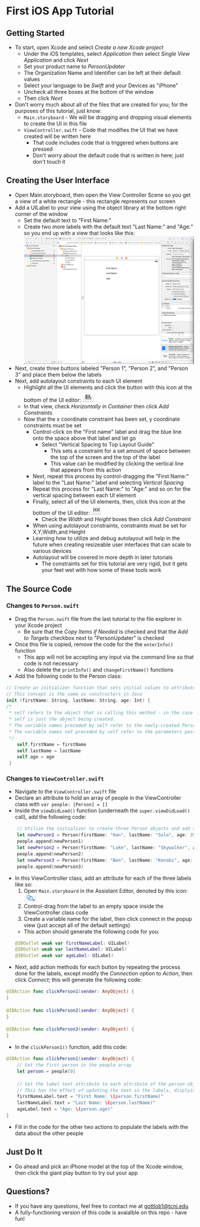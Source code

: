 # First iOS App Tutorial
## Getting Started
- To start, open Xcode and select *Create a new Xcode project*
    - Under the iOS templates, select *Application* then select *Single View Application* and click *Next*
    - Set your product name to *PersonUpdater*
    - The Organization Name and Identifier can be left at their default values
    - Select your language to be *Swift* and your Devices as "iPhone"
    - Uncheck all three boxes at the bottom of the window
    - Then click *Next*
- Don't worry much about all of the files that are created for you; for the purposes of this tutorial, just know:
    - `Main.storyboard` - We will be dragging and dropping visual elements to create the UI in this file
    - `ViewController.swift` - Code that modifies the UI that we have created will be written here
        - That code includes code that is triggered when buttons are pressed
        - Don't worry about the default code that is written in here; just don't touch it

## Creating the User Interface
- Open Main.storyboard, then open the View Controller Scene so you get a view of a white rectangle - this rectangle represents our screen
- Add a UILabel to your view using the object library at the bottom right corner of the window
    - Set the default text to "First Name:"
    - Create two more labels with the default text "Last Name:" and "Age:" so you end up with a view that looks like this:
    ![UI with Labels](./img/labels.png)
- Next, create three buttons labeled "Person 1", "Person 2", and "Person 3" and place them below the labels
- Next, add autolayout constraints to each UI element
    - Highlight all the UI elements and click the button with this icon at the bottom of the UI editor:
    ![Contraint Icon](./img/constraintIcon1.png)
    - In that view, check *Horizontally in Container* then click *Add Constraints*
    - Now that the x coordinate constraint has been set, y coordinate constraints must be set
        - Control-click on the "First name" label and drag the blue line onto the space above that label and let go
            - Select "Vertical Spacing to Top Layout Guide"
                - This sets a constraint for a set amount of space between the top of the screen and the top of the label
                - This value can be modified by clicking the vertical line that appears from this action
        - Next, repeat this process by control-dragging the "First Name:" label to the "Last Name:" label and selecting *Vertical Spacing*
        - Repeat this process for "Last Name:" to "Age:" and so on for the vertical spacing between each UI element
        - Finally, select all of the UI elements, then, click this icon at the bottom of the UI editor:
        ![Contraint Icon](./img/constraintIcon2.png)
            - Check the *Width* and *Height* boxes then click *Add Constraint*
        - When using autolayout constraints, constraints must be set for X,Y,Width,and Height
        - Learning how to utilize and debug autolayout will help in the future when creating resizeable user interfaces that can scale to various devices
        - Autolayout will be covered in more depth in later tutorials
            - The constraints set for this tutorial are very rigid, but it gets your feet wet with how some of these tools work

## The Source Code
### Changes to `Person.swift`
- Drag the `Person.swift` file from the last tutorial to the file explorer in your Xcode project
    - Be sure that the *Copy Items if Needed* is checked and that the *Add to Targets* checkbox next to "PersonUpdater" is checked
- Once this file is copied, remove the code for the the `enterInfo()` function
    - This app will not be accepting any input via the command line so that code is not necessary
    - Also delete the `printInfo()` and `changeFirstName()` functions
- Add the following code to the Person class:
```swift
// Create an initializer function that sets initial values to attributes on object creation
// This concept is the same as constructors in Java
init (firstName: String, lastName: String, age: Int) {
/*
 * self refers to the object that is calling this method - in the case of an initlializer,
 * self is just the object being created.
 * The variable names preceded by self refer to the newly-created Person object's attributes.
 * The variable names not preceded by self refer to the parameters passed into the function.
 */
    self.firstName = firstName
    self.lastName = lastName
    self.age = age
 }
 ```
### Changes to `ViewController.swift`
- Navigate to the `ViewController.swift` file
- Declare an attribute to hold an array of people in the ViewController class with `var people: [Person] = []`
- Inside the `viewDidLoad()` function (underneath the `super.viewDidLoad()` call), add the following code:
```swift
    // Utilize the initializer to create three Person objects and add them to the people array
    let newPerson1 = Person(firstName: "Han", lastName: "Solo", age: 35)
    people.append(newPerson1)
    let newPerson2 = Person(firstName: "Luke", lastName: "Skywalker", age: 22)
    people.append(newPerson2)
    let newPerson3 = Person(firstName: "Ben", lastName: "Kenobi", age: 75)
    people.append(newPerson3)
```
- In this ViewController class, add an attribute for each of the three labels like so:
    1. Open `Main.storyboard` in the Assistant Editor, denoted by this icon:
    ![Assistant Editor Icon](./img/assistant.png)
    2. Control-drag from the label to an empty space inside the ViewController class code
    3. Create a variable name for the label, then click connect in the popup view (just accept all of the default settings)
    - This action should generate the following code for you:
    ``` swift
    @IBOutlet weak var firstNameLabel: UILabel!
    @IBOutlet weak var lastNameLabel: UILabel!
    @IBOutlet weak var ageLabel: UILabel!
    ```
- Next, add action methods for each button by repeating the process done for the labels, except modify the *Connection* option to *Action*, then click *Connect*; this will generate the following code:
``` swift
@IBAction func clickPerson1(sender: AnyObject) {
}

@IBAction func clickPerson2(sender: AnyObject) {
}

@IBAction func clickPerson3(sender: AnyObject) {
}
```
- In the `clickPerson1()` function, add this code:
``` swift
@IBAction func clickPerson1(sender: AnyObject) {
    // Get the first person in the people array
    let person = people[0]

    // Set the label text attribute to each attribute of the person object
    // This has the effect of updating the text in the labels, displying the person data to the user
    firstNameLabel.text = "First Name: \(person.firstName)"
    lastNameLabel.text = "Last Name: \(person.lastName)"
    ageLabel.text = "Age: \(person.age)"
}
```
- Fill in the code for the other two actions to populate the labels with the data about the other people

## Just Do It
- Go ahead and pick an iPhone model at the top of the Xcode window, then click the giant play button to try out your app

## Questions?
- If you have any questions, feel free to contact me at gottlob1@tcnj.edu
- A fully-functioning version of this code is avaialble on this repo - have fun!
